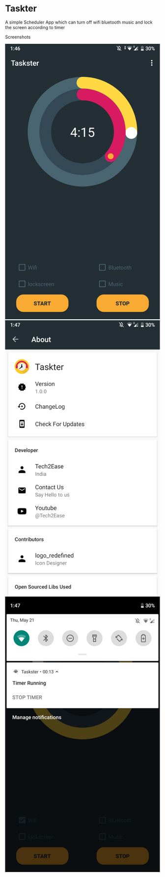 # Taskter
A simple Scheduler App which can turn off wifi bluetooth music and lock the screen according to timer

Screenshots


![](2.png) ![](3.png) ![](1.png)


